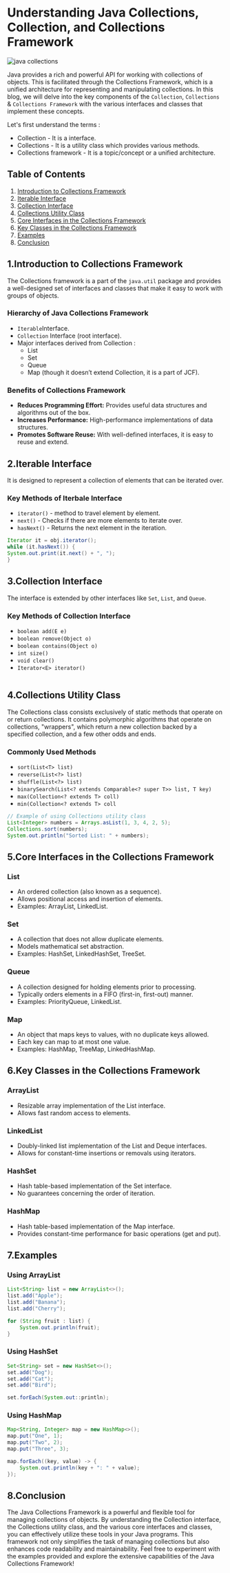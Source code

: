 # Understanding Java Collections, Collection, and Collections Framework

![java collections](https://github.com/user-attachments/assets/f2eb1c76-df97-4e8f-aa42-d74a20aab6c6)

Java provides a rich and powerful API for working with collections of objects. This is facilitated through the Collections Framework, which is a unified architecture for representing and manipulating collections. In this blog, we will delve into the key components of the `Collection`, `Collections` & `Collections Framework` with the various interfaces and classes that implement these concepts.

Let's first understand the terms :
- Collection - It is a interface.
- Collections - It is a utility class which provides various methods.
- Collections framework - It is a topic/concept or a unified architecture.

## Table of Contents
1. [Introduction to Collections Framework](#1introduction-to-collections-framework)
2. [Iterable Interface](#2iterable-interface)
3. [Collection Interface](#3collection-interface)
4. [Collections Utility Class](#4collections-utility-class)
5. [Core Interfaces in the Collections Framework](#5core-interfaces-in-the-collections-framework)
6. [Key Classes in the Collections Framework](#6key-classes-in-the-collections-framework)
7. [Examples](#7examples)
8. [Conclusion](#8conclusion)

## 1.Introduction to Collections Framework

The Collections framework is a part of the `java.util` package and provides a well-designed set of interfaces and classes that make it easy to work with groups of objects.

### Hierarchy of Java Collections Framework

- `Iterable`Interface.
- `Collection` Interface (root interface).    
- Major interfaces derived from Collection :
  - List 
  - Set
  - Queue
  - Map (though it doesn’t extend Collection, it is a part of JCF).

### Benefits of Collections Framework
- **Reduces Programming Effort:** Provides useful data structures and algorithms out of the box.
- **Increases Performance:** High-performance implementations of data structures.
- **Promotes Software Reuse:** With well-defined interfaces, it is easy to reuse and extend.

## 2.Iterable Interface

It is designed to represent a collection of elements that can be iterated over. 

### Key Methods of Iterbale Interface 
- `iterator()` - method to travel element by element.
- `next()` - Checks if there are more elements to iterate over.
- `hasNext()` - Returns the next element in the iteration.

```java
Iterator it = obj.iterator();
while (it.hasNext()) {
System.out.print(it.next() + ", ");
}
```

## 3.Collection Interface

The interface is extended by other interfaces like `Set`, `List`, and `Queue`.

### Key Methods of Collection Interface 
- `boolean add(E e)`
- `boolean remove(Object o)`
- `boolean contains(Object o)`
- `int size()`
- `void clear()`
- `Iterator<E> iterator()`

```java

```

## 4.Collections Utility Class

The Collections class consists exclusively of static methods that operate on or return collections. It contains polymorphic algorithms that operate on collections, "wrappers", which return a new collection backed by a specified collection, and a few other odds and ends.

### Commonly Used Methods
- `sort(List<T> list)`
- `reverse(List<?> list)`
- `shuffle(List<?> list)`
- `binarySearch(List<? extends Comparable<? super T>> list, T key)`
- `max(Collection<? extends T> coll)`
- `min(Collection<? extends T> coll`

```java
// Example of using Collections utility class
List<Integer> numbers = Arrays.asList(1, 3, 4, 2, 5);
Collections.sort(numbers);
System.out.println("Sorted List: " + numbers);
```

## 5.Core Interfaces in the Collections Framework

### List
- An ordered collection (also known as a sequence).
- Allows positional access and insertion of elements.
- Examples: ArrayList, LinkedList.

### Set
- A collection that does not allow duplicate elements.
- Models mathematical set abstraction.
- Examples: HashSet, LinkedHashSet, TreeSet.

### Queue
- A collection designed for holding elements prior to processing.
- Typically orders elements in a FIFO (first-in, first-out) manner.
- Examples: PriorityQueue, LinkedList.

### Map
- An object that maps keys to values, with no duplicate keys allowed.
- Each key can map to at most one value.
- Examples: HashMap, TreeMap, LinkedHashMap.


## 6.Key Classes in the Collections Framework

### ArrayList
- Resizable array implementation of the List interface.
- Allows fast random access to elements.

### LinkedList
- Doubly-linked list implementation of the List and Deque interfaces.
- Allows for constant-time insertions or removals using iterators.

### HashSet
- Hash table-based implementation of the Set interface.
- No guarantees concerning the order of iteration.

### HashMap
- Hash table-based implementation of the Map interface.
- Provides constant-time performance for basic operations (get and put).

## 7.Examples

### Using ArrayList

```java
List<String> list = new ArrayList<>();
list.add("Apple");
list.add("Banana");
list.add("Cherry");

for (String fruit : list) {
    System.out.println(fruit);
}
```
### Using HashSet

```java
Set<String> set = new HashSet<>();
set.add("Dog");
set.add("Cat");
set.add("Bird");

set.forEach(System.out::println);
```

### Using HashMap

```java
Map<String, Integer> map = new HashMap<>();
map.put("One", 1);
map.put("Two", 2);
map.put("Three", 3);

map.forEach((key, value) -> {
    System.out.println(key + ": " + value);
});
```

## 8.Conclusion

The Java Collections Framework is a powerful and flexible tool for managing collections of objects. By understanding the Collection interface, the Collections utility class, and the various core interfaces and classes, you can effectively utilize these tools in your Java programs. This framework not only simplifies the task of managing collections but also enhances code readability and maintainability.
Feel free to experiment with the examples provided and explore the extensive capabilities of the Java Collections Framework!

